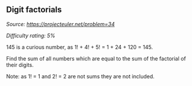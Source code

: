 Digit factorials
----------------

*Source: https://projecteuler.net/problem=34*


*Difficulty rating: 5%*

145 is a curious number, as 1! + 4! + 5! = 1 + 24 + 120 = 145.

Find the sum of all numbers which are equal to the sum of the factorial
of their digits.

Note: as 1! = 1 and 2! = 2 are not sums they are not included.
